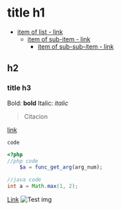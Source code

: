 # title h1

* [item of list - link](#href)
    * [item of sub-item - link](#href)
        * [item of sub-sub-item - link](#href)

## h2

### title h3

Bold: **bold**
Italic: *italic*
> Citacion

[link](#)


`code`


```php
<?php 
//php code
	$a = func_get_arg(arg_num);
```

```java
//java code
int a = Math.max(1, 2);
```

<a href="">Link</a>
<img src="" title="Test img" alt="Test img"/>
